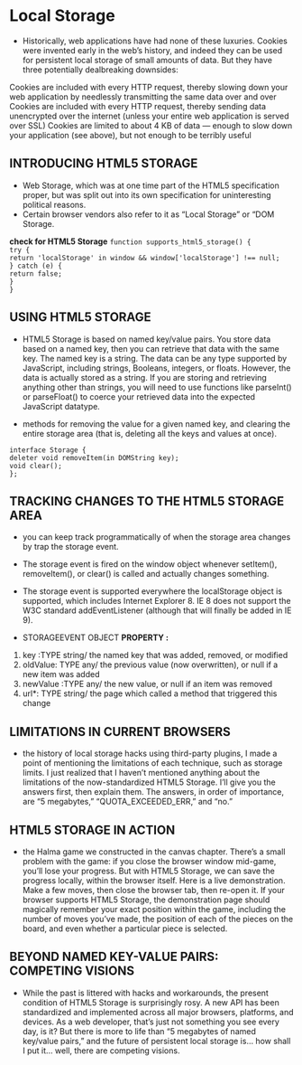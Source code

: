 # Local Storage

- Historically, web applications have had none of these luxuries. Cookies were invented early in the web’s history, and indeed they can be used for persistent local storage of small amounts of data. But they have three potentially dealbreaking downsides:

Cookies are included with every HTTP request, thereby slowing down your web application by needlessly transmitting the same data over and over
Cookies are included with every HTTP request, thereby sending data unencrypted over the internet (unless your entire web application is served over SSL)
Cookies are limited to about 4 KB of data — enough to slow down your application (see above), but not enough to be terribly useful

## INTRODUCING HTML5 STORAGE

- Web Storage, which was at one time part of the HTML5 specification proper, but was split out into its own specification for uninteresting political reasons.
- Certain browser vendors also refer to it as “Local Storage” or “DOM Storage.

**check for HTML5 Storage**
`function supports_html5_storage() {`<br>
 `try {`<br>
  `return 'localStorage' in window && window['localStorage'] !== null;`<br>
 `} catch (e) {`<br>
   `return false;`<br>
 `}`<br>
`}`<br>

## USING HTML5 STORAGE

- HTML5 Storage is based on named key/value pairs. You store data based on a named key, then you can retrieve that data with the same key. The named key is a string. The data can be any type supported by JavaScript, including strings, Booleans, integers, or floats. However, the data is actually stored as a string. If you are storing and retrieving anything other than strings, you will need to use functions like parseInt() or parseFloat() to coerce your retrieved data into the expected JavaScript datatype.

- methods for removing the value for a given named key, and clearing the entire storage area (that is, deleting all the keys and values at once).<br>

`interface Storage {`<br>
 `deleter void removeItem(in DOMString key);`<br>
 `void clear();`<br>
`};`<br>

## TRACKING CHANGES TO THE HTML5 STORAGE AREA

- you can keep track programmatically of when the storage area changes by trap the storage event.
- The storage event is fired on the window object whenever setItem(), removeItem(), or clear() is called and actually changes something.

- The storage event is supported everywhere the localStorage object is supported, which includes Internet Explorer 8. IE 8 does not support the W3C standard addEventListener (although that will finally be added in IE 9).

- STORAGEEVENT OBJECT
**PROPERTY :** 

1. key :TYPE string/ the named key that was added, removed, or modified
2. oldValue: TYPE any/ the previous value (now overwritten), or null if a new item was added
3. newValue :TYPE any/ the new value, or null if an item was removed
4. url*: TYPE string/ the page which called a method that triggered this change

## LIMITATIONS IN CURRENT BROWSERS

- the history of local storage hacks using third-party plugins, I made a point of mentioning the limitations of each technique, such as storage limits. I just realized that I haven’t mentioned anything about the limitations of the now-standardized HTML5 Storage. I’ll give you the answers first, then explain them. The answers, in order of importance, are “5 megabytes,” “QUOTA_EXCEEDED_ERR,” and “no.”

## HTML5 STORAGE IN ACTION

- the Halma game we constructed in the canvas chapter. There’s a small problem with the game: if you close the browser window mid-game, you’ll lose your progress. But with HTML5 Storage, we can save the progress locally, within the browser itself. Here is a live demonstration. Make a few moves, then close the browser tab, then re-open it. If your browser supports HTML5 Storage, the demonstration page should magically remember your exact position within the game, including the number of moves you’ve made, the position of each of the pieces on the board, and even whether a particular piece is selected.

## BEYOND NAMED KEY-VALUE PAIRS: COMPETING VISIONS

- While the past is littered with hacks and workarounds, the present condition of HTML5 Storage is surprisingly rosy. A new API has been standardized and implemented across all major browsers, platforms, and devices. As a web developer, that’s just not something you see every day, is it? But there is more to life than “5 megabytes of named key/value pairs,” and the future of persistent local storage is… how shall I put it… well, there are competing visions.
